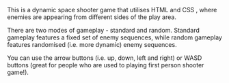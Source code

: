 This is a dynamic space shooter game that utilises HTML and CSS , where enemies are appearing from different sides of the play area.

There are two modes of gameplay - standard and random. Standard gameplay features a fixed set of enemy sequences, while random gameplay features randomised (i.e. more dynamic) enemy sequences.

You can use the arrow buttons (i.e. up, down, left and right) or WASD buttons (great for people who are used to playing first person shooter game!).